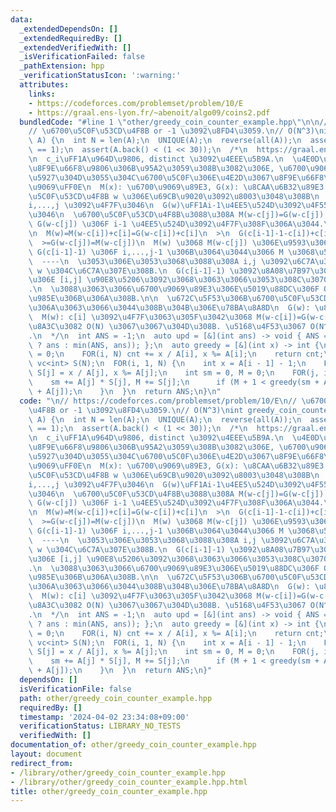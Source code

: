 ```yaml
---
data:
  _extendedDependsOn: []
  _extendedRequiredBy: []
  _extendedVerifiedWith: []
  _isVerificationFailed: false
  _pathExtension: hpp
  _verificationStatusIcon: ':warning:'
  attributes:
    links:
    - https://codeforces.com/problemset/problem/10/E
    - https://graal.ens-lyon.fr/~abenoit/algo09/coins2.pdf
  bundledCode: "#line 1 \"other/greedy_coin_counter_example.hpp\"\n\n// https://codeforces.com/problemset/problem/10/E\n\
    // \u6700\u5C0F\u53CD\u4F8B or -1 \u3092\u8FD4\u3059.\n// O(N^3)\nint greedy_coin_counter_example(vc<int>\
    \ A) {\n  int N = len(A);\n  UNIQUE(A);\n  reverse(all(A));\n  assert(A.back()\
    \ == 1);\n  assert(A.back() < (1 << 30));\n  /*\n  https://graal.ens-lyon.fr/~abenoit/algo09/coins2.pdf\n\
    \n  c_i\uFF1A\u964D\u9806, distinct \u3092\u4EEE\u5B9A.\n  \u4E0D\u7B49\u53F7\u306F\
    \u8F9E\u66F8\u9806\u306B\u95A2\u3059\u308B\u3082\u306E, \u6700\u9069\u3068\u306F\
    \u5927\u304D\u3055\u304C\u6700\u5C0F\u306E\u4E2D\u3067\u8F9E\u66F8\u9806\u6700\
    \u9069\uFF0E\n  M(x): \u6700\u9069\u89E3, G(x): \u8CAA\u6B32\u89E3.\n\n  \u6700\
    \u5C0F\u53CD\u4F8B w \u306E\u69CB\u9020\u3092\u8003\u3048\u308B\n  M(w)\uFF1A\
    i,...,j \u3092\u4F7F\u3046\n  G(w)\uFF1Ai-1\u4EE5\u524D\u3092\u4F55\u304B\u4F7F\
    \u3046\n  \u6700\u5C0F\u53CD\u4F8B\u3088\u308A M(w-c[j])=G(w-c[j]) \u3088\u308A\
    \ G(w-c[j]) \u306F i-1 \u4EE5\u524D\u3092\u4F7F\u308F\u306A\u3044.\n  w-c[j]<c[i-1].\n\
    \n  M(w)=M(w-c[i])+c[i]=G(w-c[i])+c[i]\n  >\n  G(c[i-1]-1-c[i])+c[i]=G(c[i-1]-1)\n\
    \  >=G(w-c[j])=M(w-c[j])\n  M(w) \u3068 M(w-c[j]) \u306E\u9593\u306A\u306E\u3067\
    \ G(c[i-1]-1) \u306F i,...,j-1 \u306B\u3064\u3044\u3066 M \u3068\u540C\u3058.\n\
    \  ----\n  \u3053\u306E\u3053\u3068\u3088\u308A i,j \u3092\u6C7A\u3081\u308B\u3068\
    \ w \u304C\u6C7A\u307E\u308B.\n  G(c[i-1]-1) \u3092\u8A08\u7B97\u3057\u3066, \u305D\
    \u306E [i,j] \u90E8\u5206\u3092\u3068\u3063\u3066\u3053\u308C\u3070\u3088\u3044\
    .\n  \u3088\u3063\u3066\u6700\u9069\u89E3\u306E\u5019\u88DC\u306F O(N^2) \u7A2E\
    \u985E\u306B\u306A\u308B.\n\n  \u672C\u5F53\u306B\u6700\u5C0F\u53CD\u4F8B\u306B\
    \u306A\u3063\u3066\u3044\u308B\u304B\u306E\u78BA\u8A8D\n  G(w): \u8A08\u7B97\n\
    \  M(w): c[i] \u3092\u4F7F\u3063\u305F\u3042\u3068 M(w-c[i])=G(w-c[i])\n  \u691C\
    \u8A3C\u3082 O(N) \u3067\u3067\u304D\u308B. \u5168\u4F53\u3067 O(N^3) \u6642\u9593\
    .\n  */\n  int ANS = -1;\n  auto upd = [&](int ans) -> void { ANS = (ANS == -1\
    \ ? ans : min(ANS, ans)); };\n  auto greedy = [&](int x) -> int {\n    int cnt\
    \ = 0;\n    FOR(i, N) cnt += x / A[i], x %= A[i];\n    return cnt;\n  };\n\n \
    \ vc<int> S(N);\n  FOR(i, 1, N) {\n    int x = A[i - 1] - 1;\n    FOR(j, i, N)\
    \ S[j] = x / A[j], x %= A[j];\n    int sm = 0, M = 0;\n    FOR(j, i, N) {\n  \
    \    sm += A[j] * S[j], M += S[j];\n      if (M + 1 < greedy(sm + A[j])) upd(sm\
    \ + A[j]);\n    }\n  }\n  return ANS;\n}\n"
  code: "\n// https://codeforces.com/problemset/problem/10/E\n// \u6700\u5C0F\u53CD\
    \u4F8B or -1 \u3092\u8FD4\u3059.\n// O(N^3)\nint greedy_coin_counter_example(vc<int>\
    \ A) {\n  int N = len(A);\n  UNIQUE(A);\n  reverse(all(A));\n  assert(A.back()\
    \ == 1);\n  assert(A.back() < (1 << 30));\n  /*\n  https://graal.ens-lyon.fr/~abenoit/algo09/coins2.pdf\n\
    \n  c_i\uFF1A\u964D\u9806, distinct \u3092\u4EEE\u5B9A.\n  \u4E0D\u7B49\u53F7\u306F\
    \u8F9E\u66F8\u9806\u306B\u95A2\u3059\u308B\u3082\u306E, \u6700\u9069\u3068\u306F\
    \u5927\u304D\u3055\u304C\u6700\u5C0F\u306E\u4E2D\u3067\u8F9E\u66F8\u9806\u6700\
    \u9069\uFF0E\n  M(x): \u6700\u9069\u89E3, G(x): \u8CAA\u6B32\u89E3.\n\n  \u6700\
    \u5C0F\u53CD\u4F8B w \u306E\u69CB\u9020\u3092\u8003\u3048\u308B\n  M(w)\uFF1A\
    i,...,j \u3092\u4F7F\u3046\n  G(w)\uFF1Ai-1\u4EE5\u524D\u3092\u4F55\u304B\u4F7F\
    \u3046\n  \u6700\u5C0F\u53CD\u4F8B\u3088\u308A M(w-c[j])=G(w-c[j]) \u3088\u308A\
    \ G(w-c[j]) \u306F i-1 \u4EE5\u524D\u3092\u4F7F\u308F\u306A\u3044.\n  w-c[j]<c[i-1].\n\
    \n  M(w)=M(w-c[i])+c[i]=G(w-c[i])+c[i]\n  >\n  G(c[i-1]-1-c[i])+c[i]=G(c[i-1]-1)\n\
    \  >=G(w-c[j])=M(w-c[j])\n  M(w) \u3068 M(w-c[j]) \u306E\u9593\u306A\u306E\u3067\
    \ G(c[i-1]-1) \u306F i,...,j-1 \u306B\u3064\u3044\u3066 M \u3068\u540C\u3058.\n\
    \  ----\n  \u3053\u306E\u3053\u3068\u3088\u308A i,j \u3092\u6C7A\u3081\u308B\u3068\
    \ w \u304C\u6C7A\u307E\u308B.\n  G(c[i-1]-1) \u3092\u8A08\u7B97\u3057\u3066, \u305D\
    \u306E [i,j] \u90E8\u5206\u3092\u3068\u3063\u3066\u3053\u308C\u3070\u3088\u3044\
    .\n  \u3088\u3063\u3066\u6700\u9069\u89E3\u306E\u5019\u88DC\u306F O(N^2) \u7A2E\
    \u985E\u306B\u306A\u308B.\n\n  \u672C\u5F53\u306B\u6700\u5C0F\u53CD\u4F8B\u306B\
    \u306A\u3063\u3066\u3044\u308B\u304B\u306E\u78BA\u8A8D\n  G(w): \u8A08\u7B97\n\
    \  M(w): c[i] \u3092\u4F7F\u3063\u305F\u3042\u3068 M(w-c[i])=G(w-c[i])\n  \u691C\
    \u8A3C\u3082 O(N) \u3067\u3067\u304D\u308B. \u5168\u4F53\u3067 O(N^3) \u6642\u9593\
    .\n  */\n  int ANS = -1;\n  auto upd = [&](int ans) -> void { ANS = (ANS == -1\
    \ ? ans : min(ANS, ans)); };\n  auto greedy = [&](int x) -> int {\n    int cnt\
    \ = 0;\n    FOR(i, N) cnt += x / A[i], x %= A[i];\n    return cnt;\n  };\n\n \
    \ vc<int> S(N);\n  FOR(i, 1, N) {\n    int x = A[i - 1] - 1;\n    FOR(j, i, N)\
    \ S[j] = x / A[j], x %= A[j];\n    int sm = 0, M = 0;\n    FOR(j, i, N) {\n  \
    \    sm += A[j] * S[j], M += S[j];\n      if (M + 1 < greedy(sm + A[j])) upd(sm\
    \ + A[j]);\n    }\n  }\n  return ANS;\n}"
  dependsOn: []
  isVerificationFile: false
  path: other/greedy_coin_counter_example.hpp
  requiredBy: []
  timestamp: '2024-04-02 23:34:08+09:00'
  verificationStatus: LIBRARY_NO_TESTS
  verifiedWith: []
documentation_of: other/greedy_coin_counter_example.hpp
layout: document
redirect_from:
- /library/other/greedy_coin_counter_example.hpp
- /library/other/greedy_coin_counter_example.hpp.html
title: other/greedy_coin_counter_example.hpp
---
```

